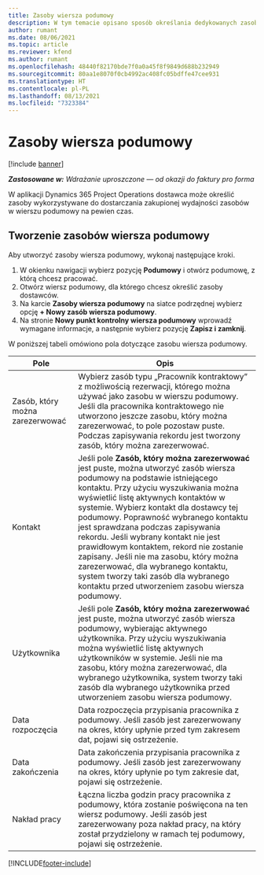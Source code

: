 ```yaml
---
title: Zasoby wiersza podumowy
description: W tym temacie opisano sposób określania dedykowanych zasobów dostarczanych przez dostawcę dla określonego wiersza podumowy na pewien czas.
author: rumant
ms.date: 08/06/2021
ms.topic: article
ms.reviewer: kfend
ms.author: rumant
ms.openlocfilehash: 48440f82170bde7f0a0a45f8f9849d688b232949
ms.sourcegitcommit: 80aa1e8070f0cb4992ac408fc05bdffe47cee931
ms.translationtype: HT
ms.contentlocale: pl-PL
ms.lasthandoff: 08/13/2021
ms.locfileid: "7323384"
---
```

# <a name="subcontract-line-resources"></a>Zasoby wiersza podumowy

[!include [banner](../../includes/dataverse-preview.md)]

_**Zastosowane w:** Wdrażanie uproszczone — od okazji do faktury pro forma_

W aplikacji Dynamics 365 Project Operations dostawca może określić zasoby wykorzystywane do dostarczania zakupionej wydajności zasobów w wierszu podumowy na pewien czas.

## <a name="create-subcontract-line-resources"></a>Tworzenie zasobów wiersza podumowy

Aby utworzyć zasoby wiersza podumowy, wykonaj następujące kroki.

1. W okienku nawigacji wybierz pozycję **Podumowy** i otwórz podumowę, z którą chcesz pracować.
2. Otwórz wiersz podumowy, dla którego chcesz określić zasoby dostawców.
3. Na karcie **Zasoby wiersza podumowy** na siatce podrzędnej wybierz opcję **+ Nowy zasób wiersza podumowy**.
4. Na stronie **Nowy punkt kontrolny wiersza podumowy** wprowadź wymagane informacje, a następnie wybierz pozycję **Zapisz i zamknij**.

W poniższej tabeli omówiono pola dotyczące zasobu wiersza podumowy.

| Pole |  Opis |
| ----- | ------------ |
| Zasób, który można zarezerwować | Wybierz zasób typu „Pracownik kontraktowy” z możliwością rezerwacji, którego można używać jako zasobu w wierszu podumowy. Jeśli dla pracownika kontraktowego nie utworzono jeszcze zasobu, który można zarezerwować, to pole pozostaw puste. Podczas zapisywania rekordu jest tworzony zasób, który można zarezerwować.  |
| Kontakt | Jeśli pole **Zasób, który można zarezerwować** jest puste, można utworzyć zasób wiersza podumowy na podstawie istniejącego kontaktu. Przy użyciu wyszukiwania można wyświetlić listę aktywnych kontaktów w systemie. Wybierz kontakt dla dostawcy tej podumowy. Poprawność wybranego kontaktu jest sprawdzana podczas zapisywania rekordu. Jeśli wybrany kontakt nie jest prawidłowym kontaktem, rekord nie zostanie zapisany. Jeśli nie ma zasobu, który można zarezerwować, dla wybranego kontaktu, system tworzy taki zasób dla wybranego kontaktu przed utworzeniem zasobu wiersza podumowy. |
| Użytkownika | Jeśli pole **Zasób, który można zarezerwować** jest puste, można utworzyć zasób wiersza podumowy, wybierając aktywnego użytkownika. Przy użyciu wyszukiwania można wyświetlić listę aktywnych użytkowników w systemie. Jeśli nie ma zasobu, który można zarezerwować, dla wybranego użytkownika, system tworzy taki zasób dla wybranego użytkownika przed utworzeniem zasobu wiersza podumowy. |
| Data rozpoczęcia | Data rozpoczęcia przypisania pracownika z podumowy. Jeśli zasób jest zarezerwowany na okres, który upłynie przed tym zakresem dat, pojawi się ostrzeżenie. |
| Data zakończenia | Data zakończenia przypisania pracownika z podumowy. Jeśli zasób jest zarezerwowany na okres, który upłynie po tym zakresie dat, pojawi się ostrzeżenie. |
| Nakład pracy | Łączna liczba godzin pracy pracownika z podumowy, która zostanie poświęcona na ten wiersz podumowy. Jeśli zasób jest zarezerwowany poza nakład pracy, na który został przydzielony w ramach tej podumowy, pojawi się ostrzeżenie. |


[!INCLUDE[footer-include](../../includes/footer-banner.md)]
